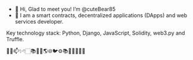 - 👋 Hi, Glad to meet you! I’m @cuteBear85
- 👀 
I am a smart contracts, decentralized applications (DApps) and web services developer.

Key technology stack: Python, Django, JavaScript, Solidity, web3.py and Truffle.
     
 🌱💞️📫✨👇🏻📚💙😄🌎🌐🐦⚙️📚👨‍📇🏫📝🔬
